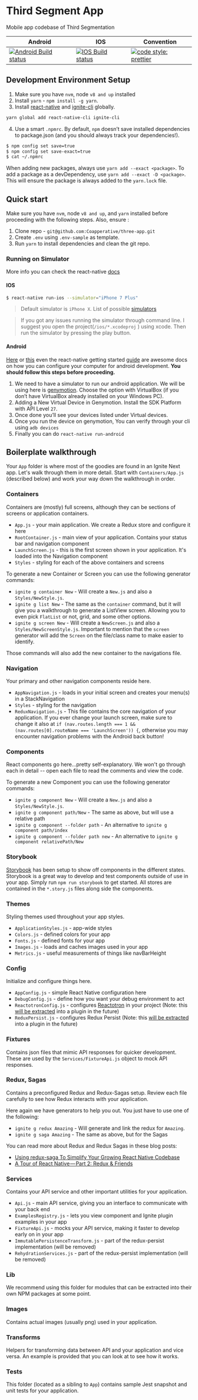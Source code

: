 # Third Segment App

Mobile app codebase of Third Segmentation

| **Android**                                                                                                                                      | **IOS**                                                                                                                                      | **Convention**                                                                                                                                 |
| ------------------------------------------------------------------------------------------------------------------------------------------------ | -------------------------------------------------------------------------------------------------------------------------------------------- | ---------------------------------------------------------------------------------------------------------------------------------------------- |
| [![Android Build status](https://build.appcenter.ms/v0.1/apps/30cfdf6e-cbf9-4454-85d2-9e769667cbac/branches/master/badge)](https://appcenter.ms) | [![IOS Build status](https://build.appcenter.ms/v0.1/apps/26dea7bf-2c2d-4f9e-9766-212b196c42fb/branches/master/badge)](https://appcenter.ms) | [![code style: prettier](https://img.shields.io/badge/code_style-prettier-ff69b4.svg?style=flat-square)](https://github.com/prettier/prettier) |

## Development Environment Setup

1.  Make sure you have `nvm`, node `v8 and up` installed
2.  Install `yarn` - `npm install -g yarn`.
3.  Install [react-native](https://facebook.github.io/react-native/) and [ignite-cli](https://github.com/infinitered/ignite) globally.

```bash
yarn global add react-native-cli ignite-cli
```

4.  Use a smart `.npmrc`. By default, `npm` doesn’t save installed dependencies to package.json (and you should always track your dependencies!).

```bash
$ npm config set save=true
$ npm config set save-exact=true
$ cat ~/.npmrc
```

When adding new packages, always use `yarn add --exact <package>`. To add a package as a devDependency, use `yarn add --exact -D <package>`. This will ensure the package is always added to the `yarn.lock` file.

## Quick start

Make sure you have `nvm`, node `v8 and up`, and `yarn` installed before proceeding with the following steps. Also, ensure :

1.  Clone repo - `git@github.com:Coapperative/three-app.git`
2.  Create `.env` using `.env-sample` as template.
3.  Run `yarn` to install dependencies and clean the git repo.

### Running on Simulator

More info you can check the react-native [docs](https://facebook.github.io/react-native/docs/running-on-simulator-ios#specifying-a-device)

#### IOS

```sh
$ react-native run-ios --simulator="iPhone 7 Plus"
```

> Default simulator is `iPhone X`. List of possible [simulators](https://dev-yakuza.github.io/en/react-native/ios-change-simulator/)

> If you got any issues running the simulator through command line. I suggest you open the project(`/ios/*.xcodeproj` ) using xcode. Then run the simulator by pressing the play button.

#### Android

[Here](https://medium.com/@deepak.gulati/running-react-native-app-on-the-android-emulator-11bf309443eb) or [this](https://medium.freecodecamp.org/what-you-need-to-know-to-start-building-mobile-apps-in-react-native-dded951277b7#b49d) even the react-native getting started [guide](https://facebook.github.io/react-native/docs/getting-started) are awesome docs on how you can configure your computer for android development. **You should follow this steps before proceeding.**

1. We need to have a simulator to run our android application. We will be using here is [genymotion](https://www.genymotion.com/). Choose the option with VirtualBox (if you don’t have VirtualBox already installed on your Windows PC).
2. Adding a New Virtual Device in Genymotion. Install the SDK Platform with API Level `27`.
3. Once done you’ll see your devices listed under Virtual devices.
4. Once you run the device on genymotion, You can verify through your cli using `adb devices`
5. Finally you can do `react-native run-android`

## Boilerplate walkthrough

Your `App` folder is where most of the goodies are found in an Ignite Next app. Let's walk through them in more detail. Start with `Containers/App.js` (described below) and work your way down the walkthrough in order.

### Containers

Containers are (mostly) full screens, although they can be sections of screens or application containers.

- `App.js` - your main application. We create a Redux store and configure it here
- `RootContainer.js` - main view of your application. Contains your status bar and navigation component
- `LaunchScreen.js` - this is the first screen shown in your application. It's loaded into the Navigation component
- `Styles` - styling for each of the above containers and screens

To generate a new Container or Screen you can use the following generator commands:

- `ignite g container New` - Will create a `New.js` and also a `Styles/NewStyle.js`.
- `ignite g list New` - The same as the `container` command, but it will give you a walkthrough to generate a ListView screen. Allowing you to even pick `FlatList` or not, grid, and some other options.
- `ignite g screen New` - Will create a `NewScreen.js` and also a `Styles/NewScreenStyle.js`. Important to mention that the `screen` generator will add the `Screen` on the file/class name to make easier to identify.

Those commands will also add the new container to the navigations file.

### Navigation

Your primary and other navigation components reside here.

- `AppNavigation.js` - loads in your initial screen and creates your menu(s) in a StackNavigation
- `Styles` - styling for the navigation
- `ReduxNavigation.js` - This file contains the core navigation of your application. If you ever change your launch screen, make sure to change it also at `if (nav.routes.length === 1 && (nav.routes[0].routeName === 'LaunchScreen')) {`, otherwise you may encounter navigation problems with the Android back button!

### Components

React components go here...pretty self-explanatory. We won't go through each in detail -- open each file to read the comments and view the code.

To generate a new Component you can use the following generator commands:

- `ignite g component New` - Will create a `New.js` and also a `Styles/NewStyle.js`.
- `ignite g component path/New` - The same as above, but will use a relative path
- `ignite g component --folder path` - An alternative to `ignite g component path/index`
- `ignite g component --folder path new` - An alternative to `ignite g component relativePath/New`

### Storybook

[Storybook](https://storybook.js.org/) has been setup to show off components in the different states. Storybook is a great way to develop and test components outside of use in your app. Simply run `npm run storybook` to get started. All stores are contained in the `*.story.js` files along side the components.

### Themes

Styling themes used throughout your app styles.

- `ApplicationStyles.js` - app-wide styles
- `Colors.js` - defined colors for your app
- `Fonts.js` - defined fonts for your app
- `Images.js` - loads and caches images used in your app
- `Metrics.js` - useful measurements of things like navBarHeight

### Config

Initialize and configure things here.

- `AppConfig.js` - simple React Native configuration here
- `DebugConfig.js` - define how you want your debug environment to act
- `ReactotronConfig.js` - configures [Reactotron](https://github.com/infinitered/reactotron) in your project (Note: this [will be extracted](https://github.com/infinitered/ignite/issues/779) into a plugin in the future)
- `ReduxPersist.js` - configures Redux Persist (Note: this [will be extracted](https://github.com/infinitered/ignite/issues/780) into a plugin in the future)

### Fixtures

Contains json files that mimic API responses for quicker development. These are used by the `Services/FixtureApi.js` object to mock API responses.

### Redux, Sagas

Contains a preconfigured Redux and Redux-Sagas setup. Review each file carefully to see how Redux interacts with your application.

Here again we have generators to help you out. You just have to use one of the following:

- `ignite g redux Amazing` - Will generate and link the redux for `Amazing`.
- `ignite g saga Amazing` - The same as above, but for the Sagas

You can read more about Redux and Redux Sagas in these blog posts:

- [Using redux-saga To Simplify Your Growing React Native Codebase](https://shift.infinite.red/using-redux-saga-to-simplify-your-growing-react-native-codebase-2b8036f650de)
- [A Tour of React Native — Part 2: Redux & Friends](https://shift.infinite.red/a-tour-of-react-native-part-2-redux-friends-4fed022aaa1e)

### Services

Contains your API service and other important utilities for your application.

- `Api.js` - main API service, giving you an interface to communicate with your back end
- `ExamplesRegistry.js` - lets you view component and Ignite plugin examples in your app
- `FixtureApi.js` - mocks your API service, making it faster to develop early on in your app
- `ImmutablePersistenceTransform.js` - part of the redux-persist implementation (will be removed)
- `RehydrationServices.js` - part of the redux-persist implementation (will be removed)

### Lib

We recommend using this folder for modules that can be extracted into their own NPM packages at some point.

### Images

Contains actual images (usually png) used in your application.

### Transforms

Helpers for transforming data between API and your application and vice versa. An example is provided that you can look at to see how it works.

### Tests

This folder (located as a sibling to `App`) contains sample Jest snapshot and unit tests for your application.
